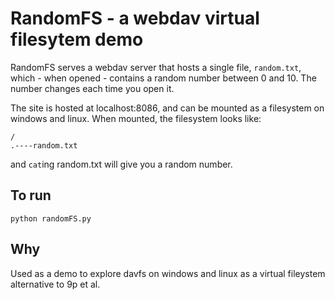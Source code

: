 # RandomFS - a webdav virtual filesytem demo

RandomFS serves a webdav server that hosts a single
file, `random.txt`, which - when opened - contains
a random number between 0 and 10. The number changes
each time you open it.

The site is hosted at localhost:8086, and can be
mounted as a filesystem on windows and linux. When
mounted, the filesystem looks like:

```
/
.----random.txt
```

and `cat`ing random.txt will give you a random number.

## To run

`python randomFS.py`

## Why

Used as a demo to explore davfs on windows and linux
as a virtual fileystem alternative to 9p et al.
